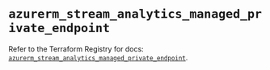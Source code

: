 # `azurerm_stream_analytics_managed_private_endpoint`

Refer to the Terraform Registry for docs: [`azurerm_stream_analytics_managed_private_endpoint`](https://registry.terraform.io/providers/hashicorp/azurerm/4.16.0/docs/resources/stream_analytics_managed_private_endpoint).
